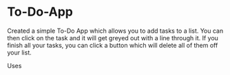 # To-Do-App
Created a simple To-Do App which allows you to add tasks to a list. You can then click on the task and it will get greyed out with a line through it. If you finish all your tasks, you can click a button which will delete all of them off your list.

Uses
